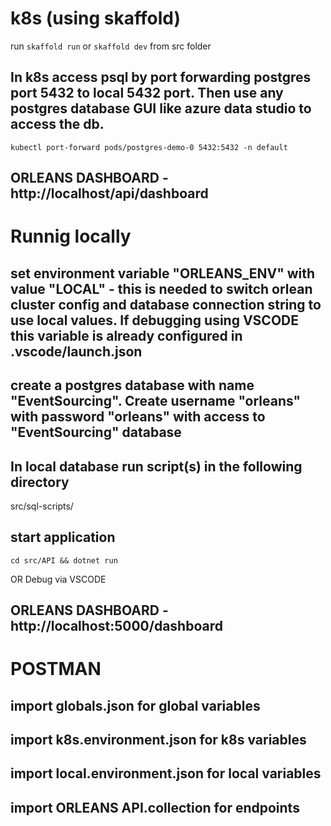 # k8s (using skaffold)
run  ```skaffold run``` or ```skaffold dev``` from src folder

## In k8s access psql by port forwarding postgres port 5432 to local 5432 port.  Then use any postgres database GUI like azure data studio to access the db.
```
kubectl port-forward pods/postgres-demo-0 5432:5432 -n default
```
## ORLEANS DASHBOARD - http://localhost/api/dashboard


# Runnig locally
## set environment variable "ORLEANS_ENV" with value "LOCAL" - this is needed to switch orlean cluster config and database connection string to use local values.  **If debugging using VSCODE this variable is already configured in .vscode/launch.json**
## create a postgres database with name "EventSourcing". Create username "orleans" with password "orleans" with access to "EventSourcing" database
## In local database run script(s) in the following directory  
src/sql-scripts/
## start application
```
cd src/API && dotnet run
```
OR 
Debug via VSCODE

## ORLEANS DASHBOARD - http://localhost:5000/dashboard

# POSTMAN
## import globals.json for global variables
## import k8s.environment.json for k8s variables
## import local.environment.json for local variables
## import ORLEANS API.collection for endpoints
